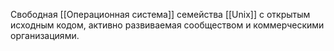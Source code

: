 Свободная [[Операционная система]] семейства [[Unix]] с открытым исходным кодом, активно развиваемая сообществом и коммерческими организациями.
